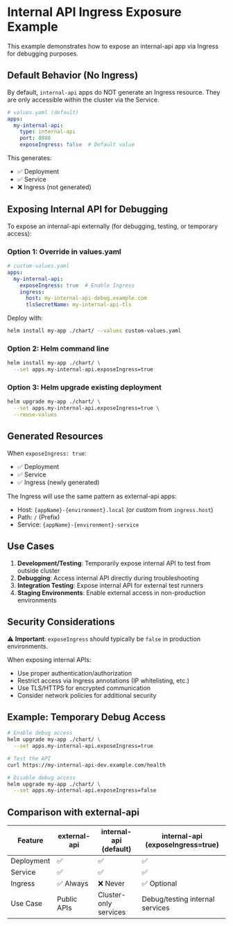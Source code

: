 # Internal API Ingress Exposure Example

This example demonstrates how to expose an internal-api app via Ingress for debugging purposes.

## Default Behavior (No Ingress)

By default, `internal-api` apps do NOT generate an Ingress resource. They are only accessible within the cluster via the Service.

```yaml
# values.yaml (default)
apps:
  my-internal-api:
    type: internal-api
    port: 8080
    exposeIngress: false  # Default value
```

This generates:
- ✅ Deployment
- ✅ Service
- ❌ Ingress (not generated)

## Exposing Internal API for Debugging

To expose an internal-api externally (for debugging, testing, or temporary access):

### Option 1: Override in values.yaml

```yaml
# custom-values.yaml
apps:
  my-internal-api:
    exposeIngress: true  # Enable Ingress
    ingress:
      host: my-internal-api-debug.example.com
      tlsSecretName: my-internal-api-tls
```

Deploy with:
```bash
helm install my-app ./chart/ --values custom-values.yaml
```

### Option 2: Helm command line

```bash
helm install my-app ./chart/ \
  --set apps.my-internal-api.exposeIngress=true
```

### Option 3: Helm upgrade existing deployment

```bash
helm upgrade my-app ./chart/ \
  --set apps.my-internal-api.exposeIngress=true \
  --reuse-values
```

## Generated Resources

When `exposeIngress: true`:
- ✅ Deployment
- ✅ Service
- ✅ Ingress (newly generated)

The Ingress will use the same pattern as external-api apps:
- Host: `{appName}-{environment}.local` (or custom from `ingress.host`)
- Path: `/` (Prefix)
- Service: `{appName}-{environment}-service`

## Use Cases

1. **Development/Testing**: Temporarily expose internal API to test from outside cluster
2. **Debugging**: Access internal API directly during troubleshooting
3. **Integration Testing**: Expose internal API for external test runners
4. **Staging Environments**: Enable external access in non-production environments

## Security Considerations

⚠️ **Important**: `exposeIngress` should typically be `false` in production environments.

When exposing internal APIs:
- Use proper authentication/authorization
- Restrict access via Ingress annotations (IP whitelisting, etc.)
- Use TLS/HTTPS for encrypted communication
- Consider network policies for additional security

## Example: Temporary Debug Access

```bash
# Enable debug access
helm upgrade my-app ./chart/ \
  --set apps.my-internal-api.exposeIngress=true

# Test the API
curl https://my-internal-api-dev.example.com/health

# Disable debug access
helm upgrade my-app ./chart/ \
  --set apps.my-internal-api.exposeIngress=false
```

## Comparison with external-api

| Feature | external-api | internal-api (default) | internal-api (exposeIngress=true) |
|---------|-------------|------------------------|-----------------------------------|
| Deployment | ✅ | ✅ | ✅ |
| Service | ✅ | ✅ | ✅ |
| Ingress | ✅ Always | ❌ Never | ✅ Optional |
| Use Case | Public APIs | Cluster-only services | Debug/testing internal services |
